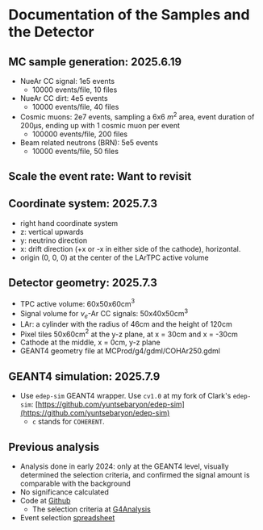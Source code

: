 Documentation of the Samples and the Detector
=============================================

## MC sample generation: 2025.6.19

- NueAr CC signal: 1e5 events
    - 10000 events/file, 10 files
- NueAr CC dirt: 4e5 events
    - 10000 events/file, 40 files
- Cosmic muons: 2e7 events, sampling a 6x6 $m^2$ area, event duration of 200µs, 
  ending up with 1 cosmic muon per event
    - 100000 events/file, 200 files
- Beam related neutrons (BRN): 5e5 events
    - 10000 events/file, 50 files

## Scale the event rate: Want to revisit

## Coordinate system: 2025.7.3

- right hand coordinate system
- z: vertical upwards
- y: neutrino direction
- x: drift direction (+x or -x in either side of the cathode), horizontal.
- origin (0, 0, 0) at the center of the LArTPC active volume

## Detector geometry: 2025.7.3

- TPC active volume: 60x50x60cm$^3$
- Signal volume for $\nu_e$-Ar CC signals: 50x40x50cm$^3$
- LAr: a cylinder with the radius of 46cm and the height of 120cm
- Pixel tiles 50x60cm$^2$ at the y-z plane, at x = 30cm and x = -30cm
- Cathode at the middle, x = 0cm, y-z plane
- GEANT4 geometry file at MCProd/g4/gdml/COHAr250.gdml

## GEANT4 simulation: 2025.7.9

- Use `edep-sim` GEANT4 wrapper.  Use `cv1.0` at my fork of Clark's `edep-sim`:
  [https://github.com/yuntsebaryon/edep-sim](https://github.com/yuntsebaryon/edep-sim)
    - `c` stands for `COHERENT`.


## Previous analysis

- Analysis done in early 2024: only at the GEANT4 level, visually determined
  the selection criteria, and confirmed the signal amount is comparable with 
  the background
- No significance calculated
- Code at [Github](https://github.com/yuntsebaryon/SimpleCosmics)
    - The selection criteria at [G4Analysis](https://github.com/yuntsebaryon/SimpleCosmics/tree/main/G4Analysis)
- Event selection [spreadsheet](https://docs.google.com/spreadsheets/d/1xM5-7c4KjCEbuB2rtwNQnvj_wIaUg7_NrJqVkks3xrg/edit?usp=sharing)
